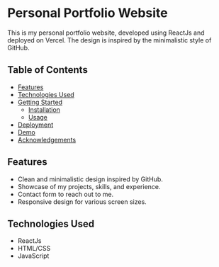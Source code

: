 # Personal Portfolio Website

This is my personal portfolio website, developed using ReactJs and deployed on Vercel. The design is inspired by the minimalistic style of GitHub.

## Table of Contents

- [Features](#features)
- [Technologies Used](#technologies-used)
- [Getting Started](#getting-started)
  - [Installation](#installation)
  - [Usage](#usage)
- [Deployment](#deployment)
- [Demo](#demo)
- [Acknowledgements](#acknowledgements)

## Features

- Clean and minimalistic design inspired by GitHub.
- Showcase of my projects, skills, and experience.
- Contact form to reach out to me.
- Responsive design for various screen sizes.

## Technologies Used

- ReactJs
- HTML/CSS
- JavaScript
